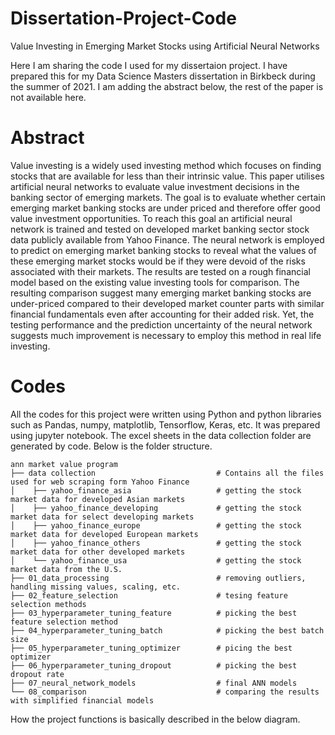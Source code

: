 # Dissertation-Project-Code
Value Investing in Emerging Market Stocks using Artificial Neural Networks

Here I am sharing the code I used for my dissertaion project.  I have prepared this for my Data Science Masters dissertation in Birkbeck during the summer of 2021.
I am adding the abstract below, the rest of the paper is not available here.

# Abstract

Value investing is a widely used investing method which focuses on finding stocks that are available for less than their intrinsic value. This paper utilises artificial neural networks to evaluate value investment decisions in the banking sector of emerging markets. The goal is to evaluate whether certain emerging market banking stocks are under priced and therefore offer good value investment opportunities. To reach this goal an artificial neural network is trained and tested on developed market banking sector stock data publicly available from Yahoo Finance. The neural network is employed to predict on emerging market banking stocks to reveal what the values of these emerging market stocks would be if they were devoid of the risks associated with their markets. The results are tested on a rough financial model based on the existing value investing tools for comparison. The resulting comparison suggest many emerging market banking stocks are under-priced compared to their developed market counter parts with similar financial fundamentals even after accounting for their added risk. Yet, the testing performance and the prediction uncertainty of the neural network suggests much improvement is necessary to employ this method in real life investing.

# Codes

All the codes for this project were written using Python and python libraries such as Pandas, numpy, matplotlib, Tensorflow, Keras, etc.  It was prepared using jupyter notebook.  The excel sheets in the data collection folder are generated by code.
Below is the folder structure.

    ann market value program
    ├── data collection                           # Contains all the files used for web scraping form Yahoo Finance
    │    ├── yahoo_finance_asia                   # getting the stock market data for developed Asian markets
    │    ├── yahoo_finance_developing             # getting the stock market data for select developing markets
    │    ├── yahoo_finance_europe                 # getting the stock market data for developed European markets
    │    ├── yahoo_finance_others                 # getting the stock market data for other developed markets
    │    └── yahoo_finance_usa                    # getting the stock market data from the U.S.
    ├── 01_data_processing                        # removing outliers, handling missing values, scaling, etc.
    ├── 02_feature_selection                      # tesing feature selection methods
    ├── 03_hyperparameter_tuning_feature          # picking the best feature selection method
    ├── 04_hyperparameter_tuning_batch            # picking the best batch size
    ├── 05_hyperparameter_tuning_optimizer        # picing the best optimizer
    ├── 06_hyperparameter_tuning_dropout          # picking the best dropout rate
    ├── 07_neural_network_models                  # final ANN models
    └── 08_comparison                             # comparing the results with simplified financial models

How the project functions is basically described in the below diagram.












